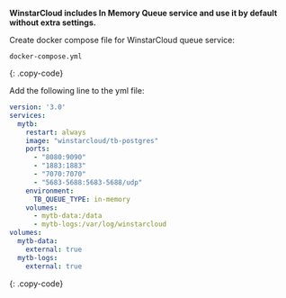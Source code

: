 **WinstarCloud includes In Memory Queue service and use it by default without extra settings.**

Create docker compose file for WinstarCloud queue service:

```text
docker-compose.yml
```
{: .copy-code}

Add the following line to the yml file:

```yml
version: '3.0'
services:
  mytb:
    restart: always
    image: "winstarcloud/tb-postgres"
    ports:
      - "8080:9090"
      - "1883:1883"
      - "7070:7070"
      - "5683-5688:5683-5688/udp"
    environment:
      TB_QUEUE_TYPE: in-memory
    volumes:
      - mytb-data:/data
      - mytb-logs:/var/log/winstarcloud
volumes:
  mytb-data:
    external: true
  mytb-logs:
    external: true
```
{: .copy-code}
